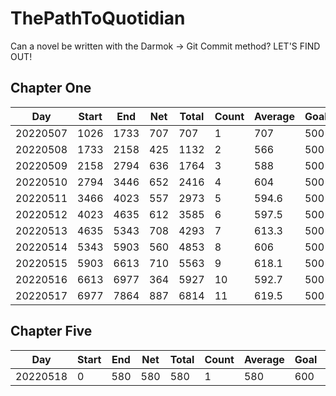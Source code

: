 # ThePathToQuotidian
Can a novel be written with the Darmok -> Git Commit method? LET'S FIND OUT!

## Chapter One
| Day | Start | End | Net | Total | Count | Average | Goal | Over/Under | 
| --- | --- | --- | --- | --- | --- | --- | --- | --- |
| 20220507 | 1026 | 1733 | 707 | 707 | 1 | 707 | 500 | +207 |
| 20220508 | 1733 | 2158 | 425 | 1132 | 2 | 566 | 500 | -75 |
| 20220509 | 2158 | 2794 | 636 | 1764 | 3 | 588 | 500 | +136 |
| 20220510 | 2794 | 3446 | 652 | 2416 | 4 | 604 | 500 | +152 |
| 20220511 | 3466 | 4023 | 557 | 2973 | 5 | 594.6 | 500 | +57 |
| 20220512 | 4023 | 4635 | 612 | 3585 | 6 | 597.5 | 500 | +112 |
| 20220513 | 4635 | 5343 | 708 | 4293 | 7 | 613.3 | 500 | +208 |
| 20220514 | 5343 | 5903 | 560 | 4853 | 8 | 606 | 500 | +60 |
| 20220515 | 5903 | 6613 | 710 | 5563 | 9 | 618.1 | 500 | +210 |
| 20220516 | 6613 | 6977 | 364 | 5927 | 10 | 592.7 | 500 | -136 |
| 20220517 | 6977 | 7864 | 887 | 6814 | 11 | 619.5 | 500 | 387 |

## Chapter Five
| Day | Start | End | Net | Total | Count | Average | Goal | Over/Under | 
| --- | --- | --- | --- | --- | --- | --- | --- | --- |
| 20220518 | 0 | 580 | 580 | 580 | 1 | 580 | 600 | -20 |
